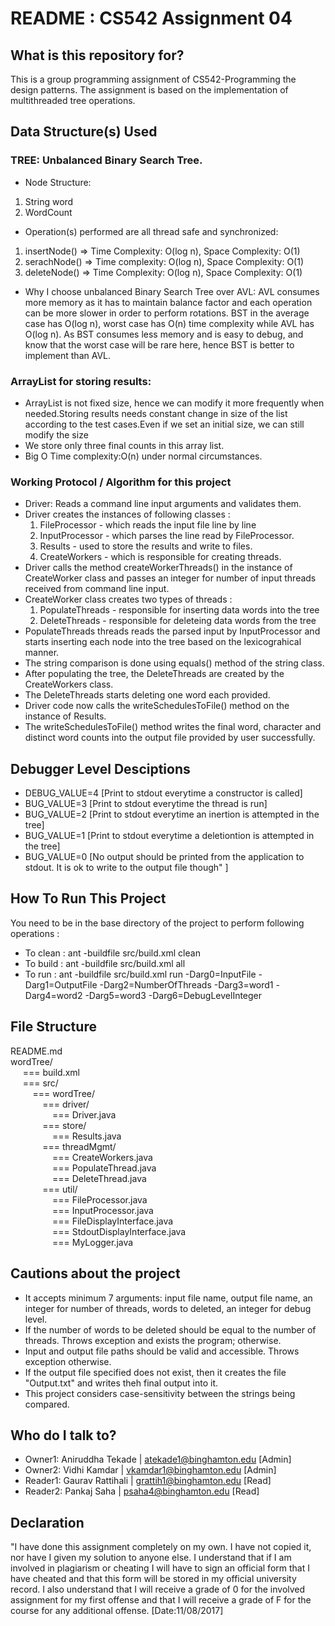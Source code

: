 # README : CS542 Assignment 04 #

## What is this repository for? ##

This is a group programming assignment of CS542-Programming the design patterns.
The assignment is based on the implementation of multithreaded tree operations.

## Data Structure(s) Used ##

### TREE: Unbalanced Binary Search Tree.

* Node Structure: 
 1. String word
 2. WordCount
 
* Operation(s) performed are all thread safe and synchronized:
 1. insertNode() => Time Complexity: O(log n), Space Complexity: O(1)
 2. serachNode() => Time complexity: O(log n), Space Complexity: O(1)
 3. deleteNode() => Time Complexity: O(log n), Space Complexity: O(1)

* Why I choose unbalanced Binary Search Tree over AVL: AVL consumes more 
memory as it has to maintain balance factor and each operation can be more 
slower in order to perform rotations. BST in the average case has O(log n), 
worst case has O(n) time complexity while AVL has O(log n). As BST consumes 
less memory and is easy to debug, and know that the worst case will be 
rare here, hence BST is better to implement than AVL. 

### ArrayList for storing results:

* ArrayList is not fixed size, hence we can modify it more frequently when 
needed.Storing results needs constant change in size of the list according 
to the test cases.Even if we set an initial size, we can still modify the size 
* We store only three final counts in this array list.
* Big O Time complexity:O(n) under normal circumstances.

### Working Protocol / Algorithm for this project ###

* Driver: Reads a command line input arguments and validates them. 
* Driver creates the instances of following classes :
	1. FileProcessor - which reads the input file line by line
	2. InputProcessor - which parses the line read by FileProcessor.
	3. Results - used to store the results and write to files.
	4. CreateWorkers - which is responsible for creating threads.
* Driver calls the method createWorkerThreads() in the instance of CreateWorker 
class and passes an integer for number of input threads received from command line input.
* CreateWorker class creates two types of threads : 
	1. PopulateThreads - responsible for inserting data words into the tree
	2. DeleteThreads - responsible for deleteing data words from the tree
* PopulateThreads threads reads the parsed input by InputProcessor and starts inserting 
each node into the tree based on the lexicograhical manner.
* The string comparison is done using equals() method of the string class.
* After populating the tree, the DeleteThreads are created by the CreateWorkers class.
* The DeleteThreads starts deleting one word each provided.
* Driver code now calls the writeSchedulesToFile() method on the instance of Results.
* The writeSchedulesToFile() method writes the final word, character and distinct word 
counts into the output file provided by user successfully.

## Debugger Level Desciptions ##

* DEBUG_VALUE=4 [Print to stdout everytime a constructor is called]
* BUG_VALUE=3 [Print to stdout everytime the thread is run] 
* BUG_VALUE=2 [Print to stdout everytime an inertion is attempted in the tree]
* BUG_VALUE=1 [Print to stdout everytime a deletiontion is attempted in the tree]
* BUG_VALUE=0 [No output should be printed from the application to stdout. 
It is ok to write to the output file though" ]

## How To Run This Project ##

You need to be in the base directory of the project to perform following operations :

* To clean : ant -buildfile src/build.xml clean
* To build : ant -buildfile src/build.xml all
* To run : ant -buildfile src/build.xml run -Darg0=InputFile -Darg1=OutputFile 
-Darg2=NumberOfThreads -Darg3=word1 -Darg4=word2 -Darg5=word3 -Darg6=DebugLevelInteger

## File Structure ##

README.md <br />
wordTree/ <br />
&nbsp;&nbsp;&nbsp;&nbsp; === build.xml <br /> 
&nbsp;&nbsp;&nbsp;&nbsp; === src/ <br />
&nbsp;&nbsp;&nbsp;&nbsp;&nbsp;&nbsp;&nbsp;&nbsp; === wordTree/ <br />
&nbsp;&nbsp;&nbsp;&nbsp;&nbsp;&nbsp;&nbsp;&nbsp;&nbsp;&nbsp;&nbsp;&nbsp; === driver/ <br />
&nbsp;&nbsp;&nbsp;&nbsp;&nbsp;&nbsp;&nbsp;&nbsp;&nbsp;&nbsp;&nbsp;&nbsp;&nbsp;&nbsp;&nbsp;&nbsp; === Driver.java <br />
&nbsp;&nbsp;&nbsp;&nbsp;&nbsp;&nbsp;&nbsp;&nbsp;&nbsp;&nbsp;&nbsp;&nbsp; === store/ <br />
&nbsp;&nbsp;&nbsp;&nbsp;&nbsp;&nbsp;&nbsp;&nbsp;&nbsp;&nbsp;&nbsp;&nbsp;&nbsp;&nbsp;&nbsp;&nbsp; === Results.java <br />
&nbsp;&nbsp;&nbsp;&nbsp;&nbsp;&nbsp;&nbsp;&nbsp;&nbsp;&nbsp;&nbsp;&nbsp; === threadMgmt/ <br />
&nbsp;&nbsp;&nbsp;&nbsp;&nbsp;&nbsp;&nbsp;&nbsp;&nbsp;&nbsp;&nbsp;&nbsp;&nbsp;&nbsp;&nbsp;&nbsp; === CreateWorkers.java <br />
&nbsp;&nbsp;&nbsp;&nbsp;&nbsp;&nbsp;&nbsp;&nbsp;&nbsp;&nbsp;&nbsp;&nbsp;&nbsp;&nbsp;&nbsp;&nbsp; === PopulateThread.java <br />
&nbsp;&nbsp;&nbsp;&nbsp;&nbsp;&nbsp;&nbsp;&nbsp;&nbsp;&nbsp;&nbsp;&nbsp;&nbsp;&nbsp;&nbsp;&nbsp; === DeleteThread.java <br />
&nbsp;&nbsp;&nbsp;&nbsp;&nbsp;&nbsp;&nbsp;&nbsp;&nbsp;&nbsp;&nbsp;&nbsp; === util/ <br />
&nbsp;&nbsp;&nbsp;&nbsp;&nbsp;&nbsp;&nbsp;&nbsp;&nbsp;&nbsp;&nbsp;&nbsp;&nbsp;&nbsp;&nbsp;&nbsp; === FileProcessor.java <br />
&nbsp;&nbsp;&nbsp;&nbsp;&nbsp;&nbsp;&nbsp;&nbsp;&nbsp;&nbsp;&nbsp;&nbsp;&nbsp;&nbsp;&nbsp;&nbsp; === InputProcessor.java <br />
&nbsp;&nbsp;&nbsp;&nbsp;&nbsp;&nbsp;&nbsp;&nbsp;&nbsp;&nbsp;&nbsp;&nbsp;&nbsp;&nbsp;&nbsp;&nbsp; === FileDisplayInterface.java <br />
&nbsp;&nbsp;&nbsp;&nbsp;&nbsp;&nbsp;&nbsp;&nbsp;&nbsp;&nbsp;&nbsp;&nbsp;&nbsp;&nbsp;&nbsp;&nbsp; === StdoutDisplayInterface.java  <br />
&nbsp;&nbsp;&nbsp;&nbsp;&nbsp;&nbsp;&nbsp;&nbsp;&nbsp;&nbsp;&nbsp;&nbsp;&nbsp;&nbsp;&nbsp;&nbsp; === MyLogger.java  <br />
		
## Cautions about the project ##

* It accepts minimum 7 arguments: input file name, output file name, 
an integer for number of threads, words to deleted, an integer for debug level.
* If the number of words to be deleted should be equal to the number of threads. 
Throws exception and exists the program; otherwise.
* Input and output file paths should be valid and accessible. Throws exception otherwise.
* If the output file specified does not exist, then it creates the file 
"Output.txt" and writes theh final output into it.
* This project considers case-sensitivity between the strings being compared.

## Who do I talk to? ##

* Owner1: Aniruddha Tekade | atekade1@binghamton.edu [Admin]
* Owner2: Vidhi Kamdar | vkamdar1@binghamton.edu [Admin]
* Reader1: Gaurav Rattihali | grattih1@binghamton.edu [Read]
* Reader2: Pankaj Saha | psaha4@binghamton.edu [Read]

## Declaration ##

"I have done this assignment completely on my own. I have not copied 
it, nor have I given my solution to anyone else. I understand that if
I am involved in plagiarism or cheating I will have to sign an
official form that I have cheated and that this form will be stored in
my official university record. I also understand that I will receive a
grade of 0 for the involved assignment for my first offense and that I
will receive a grade of F for the course for any additional
offense. [Date:11/08/2017]

